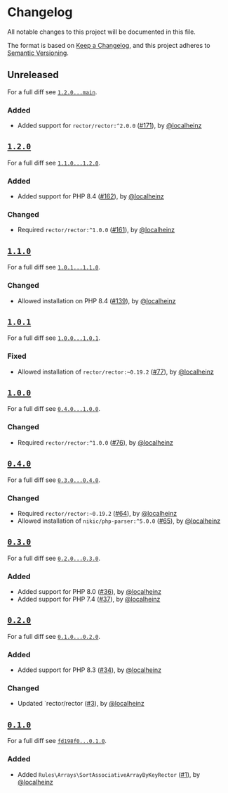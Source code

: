 # Changelog

All notable changes to this project will be documented in this file.

The format is based on [Keep a Changelog](https://keepachangelog.com/en/1.0.0/), and this project adheres to [Semantic Versioning](https://semver.org/spec/v2.0.0.html).

## Unreleased

For a full diff see [`1.2.0...main`][1.2.0...main].

### Added

- Added support for `rector/rector:^2.0.0` ([#171]), by [@localheinz]

## [`1.2.0`][1.2.0]

For a full diff see [`1.1.0...1.2.0`][1.1.0...1.2.0].

### Added

- Added support for PHP 8.4 ([#162]), by [@localheinz]

### Changed

- Required `rector/rector:^1.0.0` ([#161]), by [@localheinz]

## [`1.1.0`][1.1.0]

For a full diff see [`1.0.1...1.1.0`][1.0.1...1.1.0].

### Changed

- Allowed installation on PHP 8.4 ([#139]), by [@localheinz]

## [`1.0.1`][1.0.1]

For a full diff see [`1.0.0...1.0.1`][1.0.0...1.0.1].

### Fixed

- Allowed installation of `rector/rector:~0.19.2` ([#77]), by [@localheinz]

## [`1.0.0`][1.0.0]

For a full diff see [`0.4.0...1.0.0`][0.4.0...1.0.0].

### Changed

- Required `rector/rector:^1.0.0` ([#76]), by [@localheinz]

## [`0.4.0`][0.4.0]

For a full diff see [`0.3.0...0.4.0`][0.3.0...0.4.0].

### Changed

- Required `rector/rector:~0.19.2` ([#64]), by [@localheinz]
- Allowed installation of `nikic/php-parser:^5.0.0` ([#65]), by [@localheinz]

## [`0.3.0`][0.3.0]

For a full diff see [`0.2.0...0.3.0`][0.2.0...0.3.0].

### Added

- Added support for PHP 8.0 ([#36]), by [@localheinz]
- Added support for PHP 7.4 ([#37]), by [@localheinz]

## [`0.2.0`][0.2.0]

For a full diff see [`0.1.0...0.2.0`][0.1.0...0.2.0].

### Added

- Added support for PHP 8.3 ([#34]), by [@localheinz]

### Changed

- Updated `rector/rector ([#3]), by [@localheinz]

## [`0.1.0`][0.1.0]

For a full diff see [`fd198f0...0.1.0`][fd198f0...0.1.0].

### Added

- Added `Rules\Arrays\SortAssociativeArrayByKeyRector` ([#1]), by [@localheinz]

[0.1.0]: https://github.com/ergebnis/rector-rules/releases/tag/0.1.0
[0.2.0]: https://github.com/ergebnis/rector-rules/releases/tag/0.2.0
[0.3.0]: https://github.com/ergebnis/rector-rules/releases/tag/0.3.0
[0.4.0]: https://github.com/ergebnis/rector-rules/releases/tag/0.4.0
[1.0.0]: https://github.com/ergebnis/rector-rules/releases/tag/1.0.0
[1.0.1]: https://github.com/ergebnis/rector-rules/releases/tag/1.0.1
[1.1.0]: https://github.com/ergebnis/rector-rules/releases/tag/1.1.0
[1.2.0]: https://github.com/ergebnis/rector-rules/releases/tag/1.2.0

[fd198f0...0.1.0]: https://github.com/ergebnis/rector-rules/compare/fd198f0...0.1.0
[0.1.0...0.2.0]: https://github.com/ergebnis/rector-rules/compare/0.1.0...0.2.0
[0.2.0...0.3.0]: https://github.com/ergebnis/rector-rules/compare/0.2.0...0.3.0
[0.3.0...0.4.0]: https://github.com/ergebnis/rector-rules/compare/0.3.0...0.4.0
[0.4.0...1.0.0]: https://github.com/ergebnis/rector-rules/compare/0.4.0...1.0.0
[1.0.0...1.0.1]: https://github.com/ergebnis/rector-rules/compare/1.0.0...1.0.1
[1.0.1...1.1.0]: https://github.com/ergebnis/rector-rules/compare/1.0.1...1.1.0
[1.1.0...1.2.0]: https://github.com/ergebnis/rector-rules/compare/1.1.0...1.2.0
[1.2.0...main]: https://github.com/ergebnis/rector-rules/compare/1.2.0...main

[#1]: https://github.com/ergebnis/rector-rules/pull/1
[#3]: https://github.com/ergebnis/rector-rules/pull/3
[#34]: https://github.com/ergebnis/rector-rules/pull/34
[#36]: https://github.com/ergebnis/rector-rules/pull/36
[#37]: https://github.com/ergebnis/rector-rules/pull/37
[#64]: https://github.com/ergebnis/rector-rules/pull/64
[#65]: https://github.com/ergebnis/rector-rules/pull/65
[#76]: https://github.com/ergebnis/rector-rules/pull/76
[#77]: https://github.com/ergebnis/rector-rules/pull/77
[#139]: https://github.com/ergebnis/rector-rules/pull/139
[#161]: https://github.com/ergebnis/rector-rules/pull/161
[#162]: https://github.com/ergebnis/rector-rules/pull/162
[#171]: https://github.com/ergebnis/rector-rules/pull/171

[@localheinz]: https://github.com/localheinz
